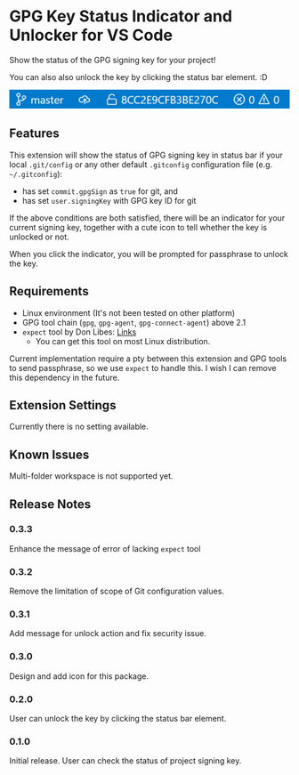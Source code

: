 # GPG Key Status Indicator and Unlocker for VS Code

Show the status of the GPG signing key for your project!

You can also also unlock the key by clicking the status bar element. :D

![stats bar sample](./images/status-bar.png)

## Features

This extension will show the status of GPG signing key in status bar if your local
`.git/config` or any other default `.gitconfig` configuration file (e.g. `~/.gitconfig`):

- has set `commit.gpgSign` as `true` for git, and
- has set `user.signingKey` with GPG key ID for git

If the above conditions are both satisfied, there will be an indicator for your current
signing key, together with a cute icon to tell whether the key is unlocked or not.

When you click the indicator, you will be prompted for passphrase to unlock the key.

## Requirements

- Linux environment (It's not been tested on other platform)
- GPG tool chain (`gpg`, `gpg-agent`, `gpg-connect-agent`) above 2.1
- `expect` tool by Don Libes: [Links](https://core.tcl-lang.org/expect/index)
  - You can get this tool on most Linux distribution.

Current implementation require a pty between this extension and GPG tools to send passphrase,
so we use `expect` to handle this. I wish I can remove this dependency in the future.

## Extension Settings

Currently there is no setting available.

## Known Issues

Multi-folder workspace is not supported yet.

## Release Notes

### 0.3.3

Enhance the message of error of lacking `expect` tool

### 0.3.2

Remove the limitation of scope of Git configuration values.

### 0.3.1

Add message for unlock action and fix security issue.

### 0.3.0

Design and add icon for this package.

### 0.2.0

User can unlock the key by clicking the status bar element.

### 0.1.0

Initial release. User can check the status of project signing key.
